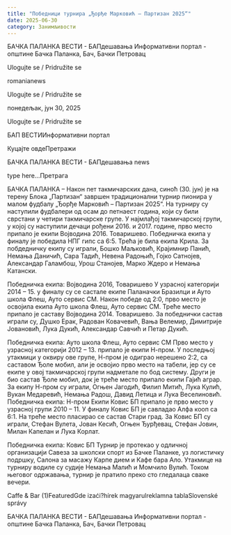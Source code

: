 ```yaml
---
title: "Победници турнира „Ђорђе Марковић – Партизан 2025“"
date: 2025-06-30
category: Занимљивости
---
```


БАЧКА ПАЛАНКА ВЕСТИ - БАПдешавања Информативни портал - општине Бачка Паланка, Бач, Бачки Петровац

Ulogujte se / Pridružite se

romanianews

Ulogujte se / Pridružite se

понедељак, јун 30, 2025

Ulogujte se / Pridružite se

БАП ВЕСТИИнформативни портал

Куцајте овдеПретражи

БАЧКА ПАЛАНКА ВЕСТИ - БАПдешавања news

type here...Претрага

БАЧКА ПАЛАНКА – Након пет такмичарских дана, синоћ (30. јун) је на терену Блока „Партизан“ завршен традиционални турнир пионира у малом фудбалу „Ђорђе Марковић – Партизан 2025“. На турниру су наступили фудбалери од осам до петнаест година, који су били сврстани у четири такмичарске групе.
У најмлађој такмичарској групи, у којој су наступили дечаци рођени 2016. и 2017. године, прво место припало је екипи Војводина 2016. Товаришево. Победничка екипа у финалу је победила НПГ гипс са 6:5. Трећа је била екипа Крила. За побдедничку екипу су играли, Бошко Маљковић, Крајимнир Панић, Немања Даничић, Сара Тадић, Невена Радоњић, Гојко Сатнојев, Александар Галамбош, Урош Станојев, Марко Ждеро и Немања Катански.


Победничка екипа: Војводина 2016, Товаришево
У узрасној категорији 2014 – 15. у финалу су се састале екипе Паланачки Бразилци и Ауто школа Флеш, Ауто сервис СМ. Након победе од 2:0, прво место је освојила екипа Ауто школа Флеш, Ауто сервис СМ. Треће место припало је саставу Војводина 2014. Товаришево. За победнички састав играли су, Душко Ерак, Радован Ковачевић, Вања Велемир, Димитрије Јовановић, Лука Дукић, Александар Савчић и Петар Дукић.


Победничка екипа: Ауто школа Флеш, Ауто сервис СМ
Прво место у узрасној категорији 2012 – 13. припало је екипи Н-пром. У последњој утакмици у оквиру ове групе, Н-пром је одиграо нерешено 2:2, са саставом Ђоле мобил, али је освојио прво место на табели, јер су се екипе у овој такмичарској групи надметале по бод систему. Други је био састав Ђоле мобил, док је треће место припало екипи Гајић аграр. За екипу Н-пром су играли, Огњен Јагодић, Филип Митић, Лука Кулић, Вукан Медаревић, Немања Радош, Давид Летица и Лука Веселиновић.
Победничка екипа: Н-пром
Екипи Ковис БП припало је прво место у узрасној групи 2010 – 11. У финалу Ковис БП је савладао Алфа кооп са 6:1. На треће место пласирао се састав Стари град. За Ковис БП су играли, Стефан Вулета, Јован Кесић, Огњен Ђурђевац, Стефан Јовин, Милан Капелан и Лука Корлат.


Победничка екипа: Ковис БП
Турнир је протекао у одличној организацији Савеза за школски спорт из Бачке Паланке, уз логистичку подршку, Салона за масажу Карпе дием и Кафе бара Ало. Утакмице на турниру водиле су судије Немања Малић и Момчило Вулић. Током његовог одржавања, турнир је пратило преко сто гледалаца сваке вечери.

Caffe & Bar (1)FeaturedGde izaći?hírek magyarulreklamna tablaSlovenské správy

БАЧКА ПАЛАНКА ВЕСТИ - БАПдешавања Информативни портал - општине Бачка Паланка, Бач, Бачки Петровац
